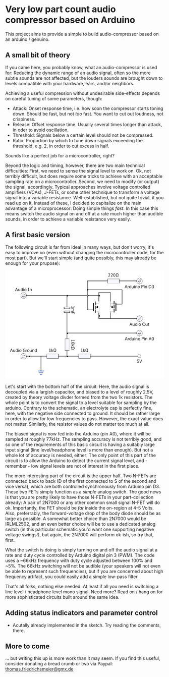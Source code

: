 # Very low part count audio compressor based on Arduino

This project aims to provide a simple to build audio-compressor based on an arduino / genuino.

## A small bit of theory

If you came here, you probably know, what an audio-compressor is used for: Reducing the dynamic range of an audio
signal, often so the more subtle sounds are not affected, but the louders sounds are brought down to levels compatible
with your hardware, ears, and/or neighbors.

Achieving a useful compression without undesirable side-effects depends on careful tuning of some parameters, though:
- Attack: Onset response time, i.e. how soon the compressor starts toning down. Should be fast, but not _too_ fast. You want to cut out loudness, not crispiness.
- Release: Offset response time. Usually several times longer than attack, in oder to avoid oscillation.
- Threshold: Signals below a certain level should not be compressed.
- Ratio: Proportion by which to tune down signals exceeding the threshold, e.g. 2, in order to cut excess in half.

Sounds like a perfect job for a microcontroller, right?

Beyond the logic and timing, however, there are two main technical difficulties: First, we need to sense the signal level to work on. Ok, not terribly difficult,
but does require some tricks to achieve with an acceptable sampling rate on a microcontroller. Second, we need to modify (or output) the signal, accordingly. Typical
approaches involve voltage controlled amplifiers (VCAs), J-FETs, or some other technique to transform a voltage signal into a variable resistance. Well-established,
but not quite trivial, if you read up on it. Instead of these, I decided to capitalize on the main advantage of a microprocessor: Doing simple things _fast_. In this
case this means switch the audio signal on and off at a rate much higher than audible sounds, in order to achieve a variable resistance very easily.

## A first basic version

The following circuit is far from ideal in many ways, but don't worry, it's easy to improve on (even without changing the microcontroller code, for the most part).
But we'll start simple (and quite possibly, this may already be enough for your prupose):

![Basic mono schematic](https://github.com/tfry-git/compressor-arduino/raw/master/doc/basic_mono_circuit.png)

Let's start with the bottom half of the circuit: Here, the audio signal is decoupled via a largish capacitor, and biased to a level of roughly 2.5V, created by theory
voltage divder formed from the two 1k resistors. The whole point is to convert the signal to a level suitable for sampling by the arduino. Contrary to the schematic, an
electrolyte cap is perfectly fine, here, with the negative side connected to ground. It should be rather large in order to allow for low frequencies to pass. However, the exact
value does not matter. Similarly, the resistor values do not matter too much at all.

The biased signal is now fed into the Arduino (pin A0), where it will be sampled at roughly 77kHz. The sampling accuracy is not terribly good, and so one of the requirements of this basic circuit is
having a suitably large input signal (line level/headphone level is more than enough). But not a whole lot of accuracy is needed, either: The only point of this part of the circuit is to allow
the Arduino to detect the current signal level, and - remember - low signal levels are not of interest in the first place.

The more interesting part of the circuit is the upper half. Two N-FETs are connected back to back (D of the first connected to S of the second and vice versa), which are both controlled
synchronously from Arduino pin D3. These two FETs simply function as a _simple_ analog switch. The good news is that you are pretty likely to have those N-FETs in your part-collection already:
A pair of 2N7000 or any other common small signal N-FET will do ok. Importantly, the FET should be _far_ inside the on-region at 4-5 Volts. Also, preferrably, the forward-voltage drop of the
body diode should be as large as possible. A somewhat better choice than 2N7000 would be IRLML2502, and an even better choice will be to use a dedicated analog switch (in this particular schematic
you'd want one supporting negative voltage swings!), but again, the 2N7000 will perform ok-ish, so try that, first.

What the switch is doing is simply turning on and off the audio signal at a rate and duty cycle controlled by Arduino digital pin 3 (PWM). The code uses a ~66kHz frequency with duty cycle adjusted
between 100% and ~5%. The 66kHz switching will not be audible (your speakers will not even be able to represent such frequencies), but if you are concerned about high frequency artifact, you could
easily add a simple low-pass filter.

That's all folks, nothing else needed. At least if all you need is switching a line level / headphone level mono signal. Need more? Read on / hang on for more sophisticated circuits built around
the same idea.

## Adding status indicators and parameter control

- Acutally already implemented in the sketch. Try reading the comments, there.

## More to come

... but writing this up is more work than it may seem. If you find this useful, consider donating a bread crumb or two via Paypal: thomas.friedrichsmeier@gmx.de
